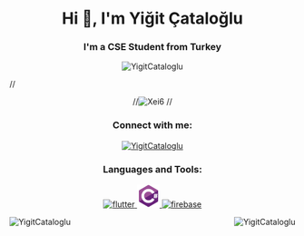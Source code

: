<h1 align="center">Hi 👋, I'm Yiğit Çataloğlu</h1>
<h3 align="center">I'm a CSE Student from Turkey</h3>

<p align="center"> 
  <img src="https://komarev.com/ghpvc/?username=YigitCataloglu&label=Profile%20views&color=0e75b6&style=flat" alt="YigitCataloglu" /> 
</p>

//<div align="center">
  //<img src="https://github.com/user-attachments/assets/9ed662e1-571e-49d0-b633-693a1d5f7d7b" alt="Xei6" />
//</div>



<h3 align="center">Connect with me:</h3>
<p align="center">
  <a href="https://linkedin.com/in/yctloglu" target="blank">
    <img align="center" src="https://raw.githubusercontent.com/rahuldkjain/github-profile-readme-generator/master/src/images/icons/Social/linked-in-alt.svg" alt="YigitCataloglu" height="30" width="40" />
  </a>
</p>

<h3 align="center">Languages and Tools:</h3>
<p align="center"> 
  
  <a href="https://flutter.dev" target="_blank" rel="noreferrer"> 
    <img src="https://www.vectorlogo.zone/logos/flutterio/flutterio-icon.svg" alt="flutter" width="40" height="40"/> 
  </a> 
  <a href="https://www.w3schools.com/cs/" target="_blank" rel="noreferrer"> 
    <img src="https://raw.githubusercontent.com/devicons/devicon/master/icons/csharp/csharp-original.svg" alt="csharp" width="40" height="40"/> 
  </a> 
  <a href="https://firebase.google.com/" target="_blank" rel="noreferrer"> 
    <img src="https://www.vectorlogo.zone/logos/firebase/firebase-icon.svg" alt="firebase" width="40" height="40"/> 
  </a> 
  
</p>

<p align="center">
  <img align="left" src="https://github-readme-stats.vercel.app/api/top-langs?username=YigitCataloglu&show_icons=true&theme=tokyonight&locale=en&layout=compact" alt="YigitCataloglu" />
  <img align="right" src="https://github-readme-stats.vercel.app/api?username=YigitCataloglu&show_icons=true&theme=tokyonight&locale=en" alt="YigitCataloglu" />
</p>
